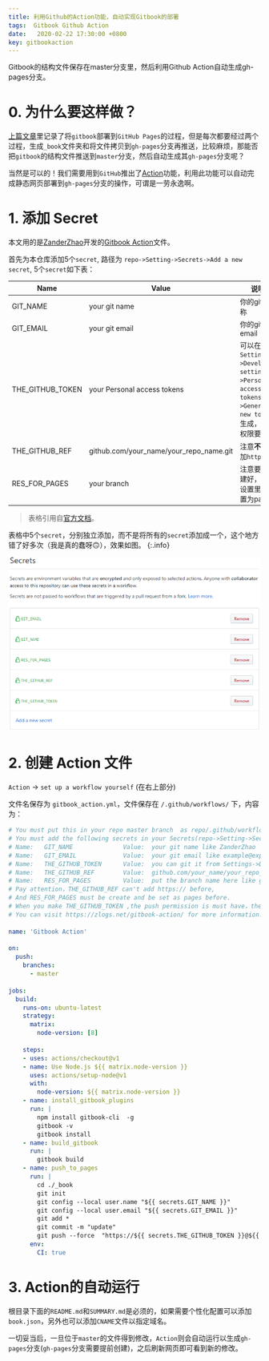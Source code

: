 ```yaml
---
title: 利用Github的Action功能，自动实现Gitbook的部署
tags:  Gitbook Github Action
date:   2020-02-22 17:30:00 +0800
key: gitbookaction
---
```

Gitbook的结构文件保存在master分支里，然后利用Github Action自动生成gh-pages分支。
<!--more-->
# 0. 为什么要这样做？
[上篇文章](https://blog.xresearcher.com/2020/02/02/gitbook-tutorial.html)里记录了将`gitbook`部署到`GitHub Pages`的过程，但是每次都要经过两个过程，生成`_book`文件夹和将文件拷贝到`gh-pages`分支再推送，比较麻烦，那能否把`gitbook`的结构文件推送到`master`分支，然后自动生成其`gh-pages`分支呢？

当然是可以的！我们需要用到`GitHub`推出了[Action](https://github.com/features/actions)功能，利用此功能可以自动完成静态网页部署到`gh-pages`分支的操作，可谓是一劳永逸啊。
# 1. 添加 Secret
本文用的是[ZanderZhao](https://github.com/ZanderZhao/gitbook-action)开发的[Gitbook Action](https://github.com/marketplace/actions/gitbook-action)文件。

首先为本仓库添加5个`secret`, 路径为 `repo->Setting->Secrets->Add a new secret`, 5个`secret`如下表：

| Name             | Value                                   | 说明                                                         |
| ---------------- | --------------------------------------- | ------------------------------------------------------------ |
| GIT_NAME         | your git name                           | 你的git名称                                                  |
| GIT_EMAIL        | your git email                          | 你的git的email                                               |
| THE_GITHUB_TOKEN | your Personal access tokens             | 可以在`Settings->Developer settings->Personal access tokens->Generate new token`生成，注意权限要给足 |
| THE_GITHUB_REF   | github.com/your_name/your_repo_name.git | 注意**不要**添加`https://`                                   |
| RES_FOR_PAGES    | your branch                             | 注意要提前建好，且在设置里面设置为pages                      |

>表格引用自[官方文档](https://zlogs.net/gitbook-action/books/introduction_cn.html)。

表格中5个`secret`，分别独立添加，而不是将所有的`secret`添加成一个，这个地方错了好多次（我是真的蠢呀🙃），效果如图。
{:.info}

![](/photos/github-add-secret.png)
# 2. 创建 Action 文件
`Action` -> `set up a workflow yourself` (在右上部分) 

文件名保存为 `gitbook_action.yml`，文件保存在 `/.github/workflows/` 下，内容为：
~~~yaml
# You must put this in your repo master branch  as repo/.github/workflow/gitbook_action.yml
# You must add the following secrets in your Secrets(repo->Setting->Secrets->Add a new secret)  
# Name:   GIT_NAME              Value:  your git name like ZanderZhao
# Name:   GIT_EMAIL             Value:  your git email like example@exp.com
# Name:   THE_GITHUB_TOKEN      Value:  you can git it from Settings->Developer settings->Personal access tokens->Generate new token
# Name:   THE_GITHUB_REF        Value:  github.com/your_name/your_repo_name.git
# Name:   RES_FOR_PAGES         Value:  put the branch name here like gh-pages,where the build book you want put for
# Pay attention，THE_GITHUB_REF can't add https:// before, 
# And RES_FOR_PAGES must be create and be set as pages before.
# When you make THE_GITHUB_TOKEN ,the push permission is must have，the others, you can add.
# You can visit https://zlogs.net/gitbook-action/ for more information.

name: 'Gitbook Action'

on:
  push:
    branches:    
      - master

jobs:
  build:
    runs-on: ubuntu-latest
    strategy:
      matrix:
        node-version: [8]

    steps:
    - uses: actions/checkout@v1
    - name: Use Node.js ${{ matrix.node-version }}
      uses: actions/setup-node@v1
      with:
        node-version: ${{ matrix.node-version }}
    - name: install_gitbook_plugins
      run: |
        npm install gitbook-cli  -g
        gitbook -v
        gitbook install
    - name: build_gitbook
      run: |
        gitbook build
    - name: push_to_pages
      run: |
        cd ./_book
        git init
        git config --local user.name "${{ secrets.GIT_NAME }}"
        git config --local user.email "${{ secrets.GIT_EMAIL }}"
        git add *
        git commit -m "update"
        git push --force  "https://${{ secrets.THE_GITHUB_TOKEN }}@${{ secrets.THE_GITHUB_REF }}" master:${{ secrets.RES_FOR_PAGES }}
      env:
        CI: true
~~~

# 3. Action的自动运行
根目录下面的`README.md`和`SUMMARY.md`是必须的，如果需要个性化配置可以添加`book.json`，另外也可以添加`CNAME`文件以指定域名。

一切妥当后，一旦位于`master`的文件得到修改，`Action`则会自动运行以生成`gh-pages`分支(`gh-pages`分支需要提前创建)，之后刷新网页即可看到新的修改。